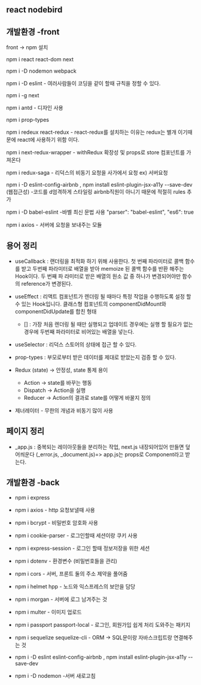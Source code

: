 ## react nodebird 

## 개발환경 -front

front -> npm 설치

npm i react react-dom next

npm i -D nodemon webpack

npm i -D eslint   - 여러사람들이 코딩을 같이 할때 규칙을 정할 수 있다.

npm i -g next

npm i antd  - 디자인 사용

npm i prop-types

npm i redeux react-redux - react-redux를 설치하는 이유는 redux는 별개 이기때문에 react에 사용하기 위함 이다.

npm i next-redux-wrapper - withRedux 확장성 및 props로 store 컴포넌트를 가져온다

npm i redux-saga - 리덕스의 비동기 요청을 사가에서 요청 ex) 서버요청

npm i -D eslint-config-airbnb , npm install eslint-plugin-jsx-a11y --save-dev (웹접근성) -코드를 d엄격하게 스타일링 airbnb직원이 아니기 때문에 적절히 rules 추가 

npm i -D babel-eslint -바벨 최신 문법 사용  "parser": "babel-eslint", "es6": true

npm i axios - 서버에 요청을 보내주는 모듈

## 용어 정리

- useCallback : 랜더링을 최적화 하기 위해 사용한다.
                첫 번째 파라미터로 콜백 함수를 받고 두번째 파라미터로 배열을 받아 memoize 된 콜백 함수를 반환 해주는 Hook이다.
                두 번째 파 라미터로 받은 배열의 원소 값 중 하나가 변경되어야만 함수의 reference가 변경된다.

- useEffect : 리액트 컴포넌트가 렌더링 될 때마다 특정 작업을 수행하도록 설정 할 수 있는 Hook입니다. 클래스형 컴포넌트의 componentDidMount와 componentDidUpdate를 합친 형태
     - [] : 가장 처음 렌더링 될 때만 실행되고 업데이트 경우에는 실행 할 필요가 없는 경우에 두번째 파라미터로 비어있는 배열을 넣는다.

- useSelector : 리덕스 스토어의 상태에 접근 할 수 있다. 

- prop-types : 부모로부터 받은 데이터를 제대로 받았는지 검증 할 수 있다.

- Redux (state) -> 안정성, state 통제 용이
    - Action -> state를 바꾸는 행동
    - Dispatch -> Action을 실행
    - Reducer -> Action의 결과로 state를 어떻게 바꿀지 정의

- 제너레이터 - 무한의 개념과 비동기 많이 사용

## 페이지 정리

- _app.js : 중복되는 레이아웃들을 분리하는 작업,
            next.js 내장되어있어 만들면 덮어씌운다 (_error.js, _document.js)=> app.js는 props로 Component라고 받는다. 



## 개발환경 -back

- npm i express

- npm i axios  - http 요청보낼때 사용

- npm i bcrypt - 비밀번호 암호화 사용

- npm i cookie-parser - 로그인할때 세션이랑 쿠키 사용

- npm i express-session - 로그인 할때 정보저장을 위한 세션

- npm i dotenv - 환경변수 (비밀번호들을 관리)

- npm i cors - 서버, 프론트 둘의 주소 제약을 풀어줌

- npm i helmet hpp - 노드와 익스프레스의 보안을 담당

- npm i morgan - 서버에 로그 남겨주는 것

- npm i multer - 이미지 업로드

- npm i passport passport-local - 로그인, 회원가입 쉽게 처리 도와주는 패키지

- npm i sequelize sequelize-cli - ORM -> SQL문이랑 자바스크립트랑 연결해주는 것

- npm i -D eslint eslint-config-airbnb , npm install eslint-plugin-jsx-a11y --save-dev

- npm i -D nodemon -서버 새로고침
